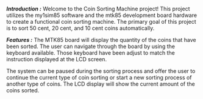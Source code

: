 **_Introduction :_** 
Welcome to the Coin Sorting Machine project! This project utilizes the my1sim85 
software and the mtk85 development board hardware to create a functional coin sorting 
machine. The primary goal of this project is to sort 50 cent, 20 cent, and 10 cent coins automatically.


**_Features :_** 
The MTK85 board will display the quantity of the coins that have been sorted.
The user can navigate through the board by using the keyboard available. Those keyboard have been adjust to match the instruction displayed at the LCD screen.

The system can be paused during the sorting process and offer the user to continue the current type of coin sorting or start a new sorting process of another type of coins. The LCD display will show the current amount of the coins sorted.
